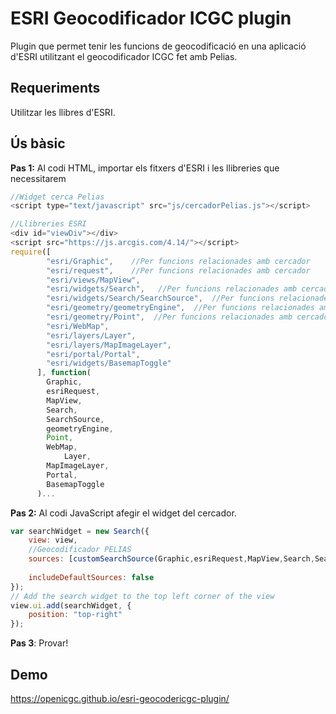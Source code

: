 ESRI Geocodificador ICGC plugin
========================================

Plugin que permet tenir les funcions de geocodificació en una aplicació d'ESRI utilitzant el geocodificador ICGC fet amb Pelias.

## Requeriments

Utilitzar les llibres d'ESRI.


## Ús bàsic

**Pas 1:** Al codi HTML, importar els fitxers d'ESRI i les llibreries que necessitarem

```javascript
//Widget cerca Pelias
<script type="text/javascript" src="js/cercadorPelias.js"></script>

//Llibreries ESRI
<div id="viewDiv"></div>
<script src="https://js.arcgis.com/4.14/"></script>
require([        
        "esri/Graphic",    //Per funcions relacionades amb cercador
        "esri/request",    //Per funcions relacionades amb cercador 
        "esri/views/MapView",
        "esri/widgets/Search",   //Per funcions relacionades amb cercador
        "esri/widgets/Search/SearchSource",  //Per funcions relacionades amb cercador
        "esri/geometry/geometryEngine",  //Per funcions relacionades amb cercador
        "esri/geometry/Point",  //Per funcions relacionades amb cercador
        "esri/WebMap",
        "esri/layers/Layer",
        "esri/layers/MapImageLayer",
        "esri/portal/Portal",
        "esri/widgets/BasemapToggle"
      ], function(        
        Graphic,
        esriRequest,
        MapView,
        Search,
        SearchSource,
        geometryEngine,
        Point,
        WebMap,
		    Layer,
        MapImageLayer,
        Portal,
        BasemapToggle
      )...
```

**Pas 2:** Al codi JavaScript afegir el widget del cercador.

```javascript
var searchWidget = new Search({
    view: view,
    //Geocodificador PELIAS 
    sources: [customSearchSource(Graphic,esriRequest,MapView,Search,SearchSource,geometryEngine,Point)],
              
    includeDefaultSources: false
});
// Add the search widget to the top left corner of the view        
view.ui.add(searchWidget, {
    position: "top-right"
}); 
```

**Pas 3**: Provar!

## Demo

https://openicgc.github.io/esri-geocodericgc-plugin/


